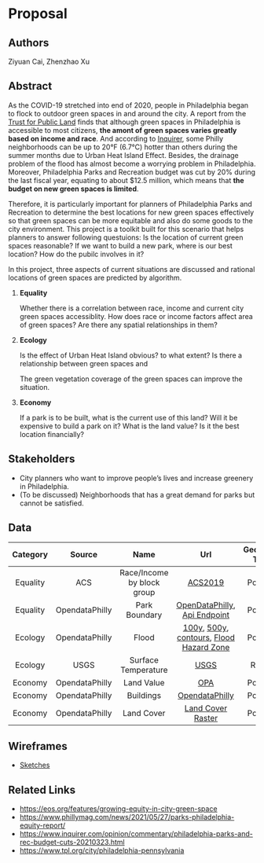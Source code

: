 # Proposal

## Authors

Ziyuan Cai, Zhenzhao Xu

## Abstract

As the COVID-19 stretched into end of 2020, people in Philadelphia began to flock to outdoor green spaces in and around the city. A report from the [Trust for Public Land](https://www.tpl.org/city/philadelphia-pennsylvania) finds that although green spaces in Philadelphia is accessible to most citizens, **the amont of green spaces varies greatly based on income and race**. And according to [Inquirer](https://www.inquirer.com/science/climate/philadelphia-heat-island-climate-change-hunting-park-20190724.html), some Philly neighborhoods can be up to 20°F (6.7°C) hotter than others during the summer months due to Urban Heat Island Effect. Besides, the drainage problem of the flood has almost become a worrying problem in Philadelphia. Moreover, Philadelphia Parks and Recreation budget was cut by 20% during the last fiscal year, equating to about $12.5 million, which means that **the budget on new green spaces is limited**.

Therefore, it is particularly important for planners of Philadelphia Parks and Recreation to determine the best locations for new green spaces effectively so that green spaces can be more equitable and also do some goods to the city environment. This project is a toolkit built for this scenario that helps planners to answer following questuions: Is the location of current green spaces reasonable? If we want to build a new park, where is our best location? How do the pubilc involves in it?

In this project, three aspects of current situations are discussed and rational locations of green spaces are predicted by algorithm.

1. **Equality**

    Whether there is a correlation between race, income and current city green spaces accessiblity. How does race or income factors affect area of green spaces? Are there any spatial relationships in them?
        
1. **Ecology**

    Is the effect of Urban Heat Island obvious? to what extent? Is there a relationship between green spaces and 
    
    The green vegetation coverage of the green spaces can improve the situation.

1. **Economy**

    If a park is to be built, what is the current use of this land? Will it be expensive to build a park on it? What is the land value? Is it the best location financially? 

## Stakeholders

* City planners who want to improve people’s lives and increase greenery in Philadelphia.
* (To be discussed) Neighborhoods that has a great demand for parks but cannot be satisfied.

## Data

| Category |     Source     |            Name            |                                                                                                                                                                                              Url                                                                                                                                                                                               | Geometry Type | Size | Update Frequency |
| :------: | :------------: | :------------------------: | :--------------------------------------------------------------------------------------------------------------------------------------------------------------------------------------------------------------------------------------------------------------------------------------------------------------------------------------------------------------------------------------------: | :-----------: | :--: | :--------------: |
| Equality |      ACS       | Race/Income by block group |                                                                                                                                                           [ACS2019](https://www.census.gov/data/developers/data-sets/acs-5year.html)                                                                                                                                                           |    Polygon    |      |     as need      |
| Equality | OpendataPhilly |       Park Boundary        |                                                                                                            [OpenDataPhilly](https://www.opendataphilly.org/dataset/ppr-properties), [Api Endpoint](https://opendata.arcgis.com/datasets/d52445160ab14380a673e5849203eb64_0.geojson)                                                                                                            |    Polygon    |      |      weekly      |
| Ecology  | OpendataPhilly |           Flood            | [100y](https://metadata.phila.gov/#home/representationdetails/56ccbad74d934cea1ef05c20/), [500y](https://metadata.phila.gov/#home/representationdetails/56ccbb1df041bd4d03549350/), [contours](https://www.opendataphilly.org/dataset/topographic-contours), [Flood Hazard Zone](https://www.opendataphilly.org/dataset/flood-hazard-zone-lines/resource/85d4503f-ecfc-4c26-ba45-2506755cab53) |    Polygon    |      |     one time     |
| Ecology  |      USGS      |    Surface Temperature     |                                                                                                                  [USGS](https://www.usgs.gov/core-science-systems/nli/landsat/landsat-data-access?qt-science_support_page_related_con=0#qt-science_support_page_related_con)                                                                                                                   |    Raster     |      |      yearly      |
| Economy  | OpendataPhilly |         Land Value         |                                                                                                                                                             [OPA](https://www.opendataphilly.org/dataset/opa-property-assessments)                                                                                                                                                             |    Polygon    |      |      yearly      |
| Economy  | OpendataPhilly |         Buildings          |                                                                                                                                                               [OpendataPhilly](https://www.opendataphilly.org/dataset/buildings)                                                                                                                                                               |    Polygon    |      |      yearly      |
| Economy  | OpendataPhilly |         Land Cover         |                                                                                                                                                   [Land Cover Raster](https://www.opendataphilly.org/dataset/philadelphia-land-cover-raster)                                                                                                                                                   |    Polygon    |      |      yearly      |

## Wireframes 

* [Sketches](https://docs.google.com/presentation/d/1Y0M4FNZb5tpQm4QnBYiDKPy0F1HD9FtDx_t1gVQYYJY/edit#slide=id.g10178e42f57_0_16)

## Related Links

- https://eos.org/features/growing-equity-in-city-green-space
- https://www.phillymag.com/news/2021/05/27/parks-philadelphia-equity-report/
- https://www.inquirer.com/opinion/commentary/philadelphia-parks-and-rec-budget-cuts-20210323.html
- https://www.tpl.org/city/philadelphia-pennsylvania